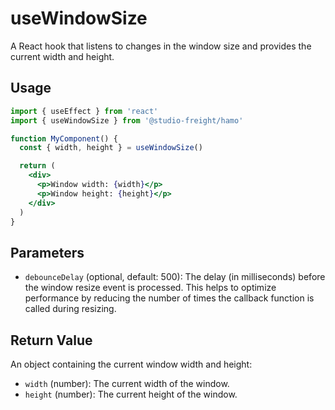 # useWindowSize

A React hook that listens to changes in the window size and provides the current width and height.

## Usage

```jsx
import { useEffect } from 'react'
import { useWindowSize } from '@studio-freight/hamo'

function MyComponent() {
  const { width, height } = useWindowSize()

  return (
    <div>
      <p>Window width: {width}</p>
      <p>Window height: {height}</p>
    </div>
  )
}
```

## Parameters

- `debounceDelay` (optional, default: 500): The delay (in milliseconds) before the window resize event is processed. This helps to optimize performance by reducing the number of times the callback function is called during resizing.

## Return Value

An object containing the current window width and height:

- `width` (number): The current width of the window.
- `height` (number): The current height of the window.
